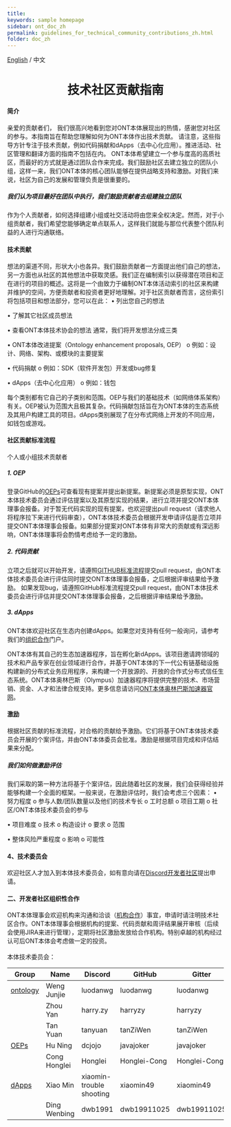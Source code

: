 ```yaml
---
title: 
keywords: sample homepage
sidebar: ont_doc_zh
permalink: guidelines_for_technical_community_contributions_zh.html
folder: doc_zh
---
```


[English](./guidelines_for_technical_community_contributions_en.html) / 中文

<h1 align="center">技术社区贡献指南</h1>

#### 简介

亲爱的贡献者们，
我们很高兴地看到您对ONT本体展现出的热情，感谢您对社区的参与。本指南旨在帮助您理解如何为ONT本体作出技术贡献。
请注意，这些指导方针专注于技术贡献，例如代码捐献和dApps（去中心化应用）。推进活动、社区管理和翻译方面的指南不包括在内。
ONT本体希望建立一个参与度高的高质社区，而最好的方式就是通过团队合作来完成。我们鼓励社区去建立独立的团队小组，这样一来，我们ONT本体的核心团队能够在提供战略支持和激励。对我们来说，社区为自己的发展和管理负责是很重要的。

##### 我们认为项目最好在团队中执行，我们鼓励贡献者去组建独立团队

作为个人贡献者，如何选择组建小组或社交活动将由您来全权决定。然而，对于小组贡献者，我们希望您能够确定单点联系人，这样我们就能与那位代表整个团队利益的人进行沟通联络。

#### 技术贡献

想法的渠道不同，形状大小也各异。我们鼓励贡献者一方面提出他们自己的想法，另一方面也从社区的其他想法中获取灵感。我们正在编制索引以获得潜在项目和正在进行的项目的概述。这将是一个由致力于编制ONT本体活动索引的社区来构建并维护的空间，方便贡献者和投资者更好地理解。对于社区贡献者而言，这份索引将包括项目和想法部分，您可以在此：
•	列出您自己的想法

•	了解其它社区成员想法

•	查看ONT本体技术协会的想法
通常，我们将开发想法分成三类

•	ONT本体改进提案（Ontology enhancement proposals, OEP）
o	例如：设计、网络、架构、或模块的主要提案

•	代码捐献
o	例如：SDK（软件开发包）开发或bug修复

•	dApps（去中心化应用）
o	例如：钱包

每个类别都有它自己的子类别和范围。OEP与我们的基础技术（如网络体系架构）有关。OEP被认为范围大且极其复杂。代码捐献包括旨在为ONT本体的生态系统及其用户构建工具的项目。dApps类别展现了在分布式网络上开发的不同应用，如钱包或游戏。

#### 社区贡献标准流程

个人或小组技术贡献者

##### 1. OEP

登录GitHub的[OEPs](https://github.com/ontio/OEPs)可查看现有提案并提出新提案。新提案必须是原型实现，ONT本体技术委员会通过评估提案以及其原型实现的结果，进行立项并提交ONT本体理事会报备。对于暂无代码实现的现有提案，也欢迎提出pull request（请求他人将程序拉下来进行代码审查），ONT本体技术委员会根据开发申请评估是否立项并提交ONT本体理事会报备。如果部分提案对ONT本体有非常大的贡献或有深远影响，ONT本体理事将会酌情考虑给予一定的激励。

##### 2. 代码贡献

立项之后就可以开始开发，请遵照[GITHUB标准流程](https://help.github.com/)提交pull request，由ONT本体技术委员会进行评估同时提交ONT本体理事会报备，之后根据评审结果给予激励。
如果发现bug，请遵照GitHub标准流程提交pull request，由ONT本体技术委员会进行评估并提交ONT本体理事会报备，之后根据评审结果给予激励。

##### 3. dApps

ONT本体欢迎社区在生态内创建dApps。如果您对支持有任何一般询问，请参考我们的[组织合作](https://info.ont.io/cooperation/zh)门户。

ONT本体有其自己的生态加速器程序，旨在孵化新dApps。该项目邀请跨领域的技术和产品专家在创业领域进行合作，并基于ONT本体的下一代公有链基础设施构建新的分布式业务应用程序，来构建一个开放源的、开放的合作式分布式信任生态系统。ONT本体奥林巴斯（Olympus）加速器程序将提供完整的技术、市场营销、资金、人才和法律合规支持。更多信息请访问[ONT本体奥林巴斯加速器官网](https://info.ont.io/press/N0049/zh)。

#### 激励

根据社区贡献的标准流程，对合格的贡献给予激励。它们将基于ONT本体技术委员会开展的个案评估，并由ONT本体委员会批准。激励是根据项目完成和评估结果来分配。

##### 我们如何做激励评估

我们采取的第一种方法将基于个案评估，因此随着社区的发展，我们会获得经验并能够构建一个全面的框架。一般来说，在激励评估时，我们会考虑三个因素：
•	努力程度
o	参与人数/团队数量以及他们的技术专长
o	工时总额
o	项目工期
o	社区/ONT本体技术委员会的参与

•	项目难度
o	技术
o	构造设计
o	要求
o	范围

•	整体风险严重程度
o	影响
o	可能性

#### 4、技术委员会

欢迎社区人才加入到本体技术委员会，如有意向请在[Discord开发者社区](https://discord.gg/4TQujHj)提出申请。

#### 二、开发者社区组织性合作

ONT本体理事会欢迎机构来沟通和洽谈（[机构合作](https://info.ont.io/cooperation/en)）事宜，申请时请注明技术社区合作。ONT本体理事会根据机构的提案、代码贡献和周评结果展开审核（后续会使用JIRA来进行管理），定期将社区激励发放给合作机构。特别卓越的机构经过认可后ONT本体会考虑做一定的投资。
<br><br>
本体技术委员会：

| **Group**                                     | **Name**     | **Discord**              | **GitHub**   | **Gitter**   |
| --------------------------------------------- | ------------ | ------------------------ | ------------ | ------------ |
| [ontology](https://github.com/ontio/ontology) | Weng Junjie  | luodanwg                 | luodanwg     | luodanwg     |
|                                               | Zhou Yan     | harry.zy                 | harryzy      | harryzy      |
|                                               | Tan Yuan     | tanyuan                  | tanZiWen     | tanZiWen     |
| [OEPs](https://github.com/ontio/OEPs)         | Hu Ning      | dcjojo                   | javajoker    | javajoker    |
|                                               | Cong Honglei | Honglei                  | Honglei-Cong | Honglei-Cong |
| [dApps](https://github.com/ontio/ONTO)        | Xiao Min     | xiaomin-trouble shooting | xiaomin49    | xiaomin49    |
|                                               | Ding Wenbing | dwb1991                  | dwb19911025  | dwb19911025  |